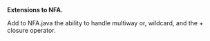 **Extensions to NFA.** 

Add to NFA.java the ability to handle multiway or, wildcard, and the + closure operator.

